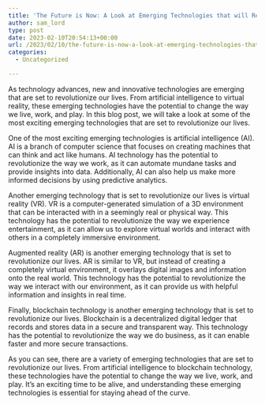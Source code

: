 ```yaml
---
title: 'The Future is Now: A Look at Emerging Technologies that will Revolutionize Our Lives'
author: sam_lord
type: post
date: 2023-02-10T20:54:13+00:00
url: /2023/02/10/the-future-is-now-a-look-at-emerging-technologies-that-will-revolutionize-our-lives/
categories:
  - Uncategorized

---
```

As technology advances, new and innovative technologies are emerging that are set to revolutionize our lives. From artificial intelligence to virtual reality, these emerging technologies have the potential to change the way we live, work, and play. In this blog post, we will take a look at some of the most exciting emerging technologies that are set to revolutionize our lives.

One of the most exciting emerging technologies is artificial intelligence (AI). AI is a branch of computer science that focuses on creating machines that can think and act like humans. AI technology has the potential to revolutionize the way we work, as it can automate mundane tasks and provide insights into data. Additionally, AI can also help us make more informed decisions by using predictive analytics.

Another emerging technology that is set to revolutionize our lives is virtual reality (VR). VR is a computer-generated simulation of a 3D environment that can be interacted with in a seemingly real or physical way. This technology has the potential to revolutionize the way we experience entertainment, as it can allow us to explore virtual worlds and interact with others in a completely immersive environment.

Augmented reality (AR) is another emerging technology that is set to revolutionize our lives. AR is similar to VR, but instead of creating a completely virtual environment, it overlays digital images and information onto the real world. This technology has the potential to revolutionize the way we interact with our environment, as it can provide us with helpful information and insights in real time.

Finally, blockchain technology is another emerging technology that is set to revolutionize our lives. Blockchain is a decentralized digital ledger that records and stores data in a secure and transparent way. This technology has the potential to revolutionize the way we do business, as it can enable faster and more secure transactions.

As you can see, there are a variety of emerging technologies that are set to revolutionize our lives. From artificial intelligence to blockchain technology, these technologies have the potential to change the way we live, work, and play. It’s an exciting time to be alive, and understanding these emerging technologies is essential for staying ahead of the curve.